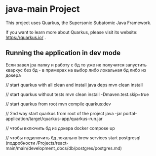 # java-main Project

This project uses Quarkus, the Supersonic Subatomic Java Framework.

If you want to learn more about Quarkus, please visit its website: https://quarkus.io/ .

## Running the application in dev mode

Если завел jpa папку и работу с бд то уже не получится запустить кваркус без бд - в примерах на выбор либо локальная бд либо из докера

// start quarkus with all clean and install java deps
mvn clean install

// start quarkus without tests
mvn clean install -Dmaven.test.skip=true

// start quarkus from root
mvn compile quarkus:dev

// 2nd way start quarkus from root of the project
java -jar portal-application/target/quarkus-app/quarkus-run.jar

// чтобы включить бд из докера
docker compose up

// чтобы подключить бд локально
brew services start postgresql (подробности /Projects/react-main/main/development_docs/db/postgres/postgres.md)